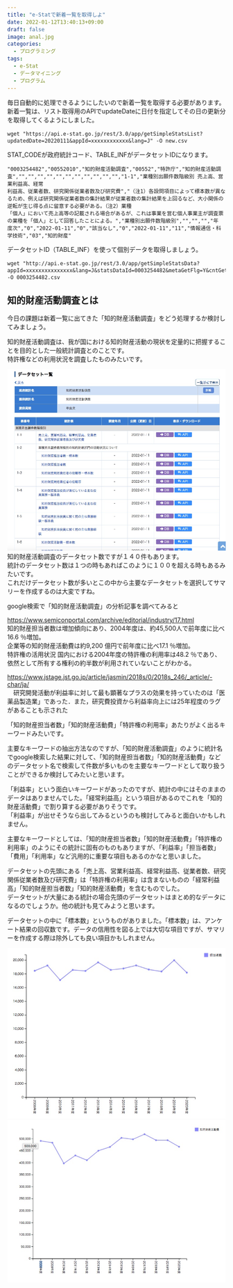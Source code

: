 ```yaml
---
title: "e-Statで新着一覧を取得しよ"
date: 2022-01-12T13:40:13+09:00
draft: false
image: anal.jpg
categories:
  - プログラミング
tags:
  - e-Stat 
  - データマイニング
  - プログラム
---
```

 毎日自動的に処理できるようにしたいので新着一覧を取得する必要があります。  
新着一覧は、リスト取得用のAPIでupdateDateに日付を指定してその日の更新分を取得してくるようにしました。  

```          
wget "https://api.e-stat.go.jp/rest/3.0/app/getSimpleStatsList?updatedDate=20220111&appId=xxxxxxxxxxxx&lang=J" -O new.csv
```          

STAT_CODEが政府統計コード、TABLE_INFがデータセットIDになります。  

```          
"0003254482","00552010","知的財産活動調査","00552","特許庁","知的財産活動調査","","","","","","","","","","","","1-1","業種別出願件数階級別 売上高、営業利益高、経常
利益高、従業者数、研究関係従業者数及び研究費","（注1）各設問項目によって標本数が異なるため、例えば研究関係従業者数の集計結果が従業者数の集計結果を上回るなど、大小関係の逆転が生じ得る点に留意する必要がある。（注2）業種
「個人」において売上高等の記載される場合があるが、これは事業を営む個人事業主が調査票の業種を「個人」として回答したことによる。","業種別出願件数階級別","","","","年
度次","0","2022-01-11","0","該当なし","0","2022-01-11","11","情報通信・科学技術","03","知的財産"
```          


データセットID（TABLE_INF）を使って個別データを取得しましょう。  

```          
wget "http://api.e-stat.go.jp/rest/3.0/app/getSimpleStatsData?appId=xxxxxxxxxxxxxxx&lang=J&statsDataId=0003254482&metaGetFlg=Y&cntGetFlg=N&explanationGetFlg=Y&annotationGetFlg=Y&sectionHeaderFlg=1&replaceSpChars=0" -O 0003254482.csv
```          

## 知的財産活動調査とは

今日の課題は新着一覧に出てきた「知的財産活動調査」をどう処理するか検討してみましょう。  

知的財産活動調査は、我が国における知的財産活動の現状を定量的に把握することを目的とした一般統計調査とのことです。  
特許権などの利用状況を調査したものみたいです。  

 ![データセット](dataset.jpg "データセット")
知的財産活動調査のデータセット数ですが１４０件もあります。  
統計のデータセット数は１つの時もあればこのように１００を超える時もあるみたいです。  
これだけデータセット数が多いとこの中から主要なデータセットを選択してサマリーを作成するのは大変ですね。  



google検索で「知的財産活動調査」の分析記事を調べてみると  

https://www.semiconportal.com/archive/editorial/industry/17.html  
知的財産担当者数は増加傾向にあり、2004年度は、約45,500人で前年度に比べ16.6 ％増加。  
企業等の知的財産活動費は約9,200 億円で前年度に比べ17.1 ％増加。  
特許権の活用状況 国内における2004年度の特許権の利用率は48.2 ％であり、依然として所有する権利の約半数が利用されていないことがわかる。  

https://www.jstage.jst.go.jp/article/jasmin/2018s/0/2018s_246/_article/-char/ja/  
　研究開発活動が利益率に対して最も顕著なプラスの効果を持っていたのは「医薬品製造業」であった．また，研究費投資から利益率向上には25年程度のラグがあることも示された  

「知的財産担当者数」「知的財産活動費」「特許権の利用率」あたりがよく出るキーワードみたいです。  

主要なキーワードの抽出方法なのですが、「知的財産活動調査」のように統計名でgoogle検索した結果に対して、「知的財産担当者数」「知的財産活動費」などのデータセット名で検索して件数が多いものを主要なキーワードとして取り扱うことができるか検討してみたいと思います。  

「利益率」という面白いキーワードがあったのですが、統計の中にはそのままのデータはありませんでした。「経常利益高」という項目があるのでこれを「知的財産活動費」で割り算する必要がありそうです。  
「利益率」が出せそうなら出してみるというのも検討してみると面白いかもしれません。  

主要なキーワードとしては、「知的財産担当者数」「知的財産活動費」「特許権の利用率」のようにその統計に固有のものもありますが、「利益率」「担当者数」「費用」「利用率」など汎用的に重要な項目もあるのかなと思いました。  

データセットの先頭にある「売上高、営業利益高、経常利益高、従業者数、研究関係従業者数及び研究費」は「特許権の利用率」は含まないものの「経常利益高」「知的財産担当者数」「知的財産活動費」を含むものでした。  
データセットが大量にある統計の場合先頭のデータセットはまとめ的なデータになるのでしょうか。他の統計も見てみようと思います。  

データセットの中に「標本数」というものがありました。「標本数」は、アンケート結果の回収数です。データの信用性を図る上では大切な項目ですが、サマリーを作成する際は除外しても良い項目かもしれません。  


 ![知的財産担当者数](member.jpg "知的財産担当者数")
 ![知的財産活動費](cost.jpg "知的財産活動費")
